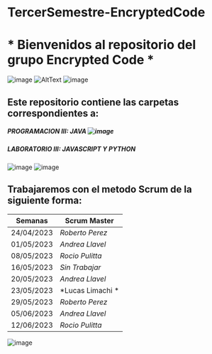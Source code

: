 #                                 TercerSemestre-EncryptedCode

# * Bienvenidos al repositorio del grupo Encrypted Code *
![image](https://user-images.githubusercontent.com/112596102/236114141-bc640460-fc25-45a5-80fd-802cfbba910d.png)   ![AltText](https://media.giphy.com/media/scZPhLqaVOM1qG4lT9/giphy.gif)  ![image](https://user-images.githubusercontent.com/112596102/236118891-9e2d721d-1591-4908-9e3e-4d44ab594588.png)

                                            

## Este repositorio contiene las carpetas correspondientes a:
##### PROGRAMACION III: JAVA                 ![image](https://user-images.githubusercontent.com/112596102/236111312-68f2ef69-94ce-45ff-aca9-ef66c0a993f2.png)
##### LABORATORIO III: JAVASCRIPT Y PYTHON            
![image](https://user-images.githubusercontent.com/112596102/236110827-b07dca4b-e6d8-44f1-8c6e-1dd3db30b11c.png) ![image](https://user-images.githubusercontent.com/112596102/236111482-a27fe366-192e-442c-bde5-2b90b2489f10.png)



## Trabajaremos con el metodo Scrum de la siguiente forma: 

| **Semanas** | **Scrum Master** |
| ---- | ---- |
|          24/04/2023 | *Roberto Perez* |
| 01/05/2023 | *Andrea Llavel* |
| 08/05/2023 | *Rocio Pulitta* |
| 16/05/2023 | *Sin Trabajar* |
| 20/05/2023 | *Andrea Llavel* |
| 23/05/2023  | *Lucas Limachi *|
| 29/05/2023 | *Roberto Perez*|
|05/06/2023|*Andrea Llavel*|
|12/06/2023|*Rocio Pulitta*|

 ![image](https://user-images.githubusercontent.com/112596102/236117698-cd113ed1-b1f5-47bb-863e-d5e3858ce22d.png)
